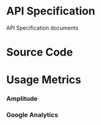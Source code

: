 
# API Specification

API Specification documents

# Source Code

# Usage Metrics

### Amplitude

### Google Analytics